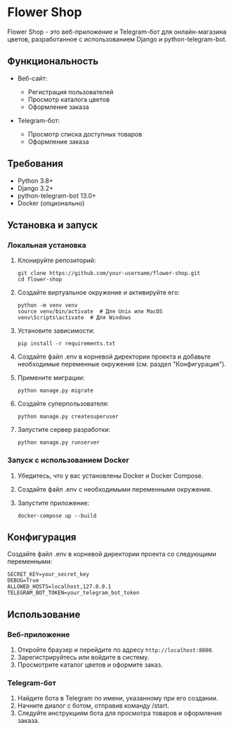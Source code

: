 # Flower Shop

Flower Shop - это веб-приложение и Telegram-бот для онлайн-магазина цветов, разработанное с использованием Django и python-telegram-bot.

## Функциональность

- Веб-сайт:
  - Регистрация пользователей
  - Просмотр каталога цветов
  - Оформление заказа

- Telegram-бот:
  - Просмотр списка доступных товаров
  - Оформление заказа

## Требования

- Python 3.8+
- Django 3.2+
- python-telegram-bot 13.0+
- Docker (опционально)

## Установка и запуск

### Локальная установка

1. Клонируйте репозиторий:
   ```
   git clone https://github.com/your-username/flower-shop.git
   cd flower-shop
   ```

2. Создайте виртуальное окружение и активируйте его:
   ```
   python -m venv venv
   source venv/bin/activate  # Для Unix или MacOS
   venv\Scripts\activate  # Для Windows
   ```

3. Установите зависимости:
   ```
   pip install -r requirements.txt
   ```

4. Создайте файл .env в корневой директории проекта и добавьте необходимые переменные окружения (см. раздел "Конфигурация").

5. Примените миграции:
   ```
   python manage.py migrate
   ```

6. Создайте суперпользователя:
   ```
   python manage.py createsuperuser
   ```

7. Запустите сервер разработки:
   ```
   python manage.py runserver
   ```

### Запуск с использованием Docker

1. Убедитесь, что у вас установлены Docker и Docker Compose.

2. Создайте файл .env с необходимыми переменными окружения.

3. Запустите приложение:
   ```
   docker-compose up --build
   ```

## Конфигурация

Создайте файл .env в корневой директории проекта со следующими переменными:

```
SECRET_KEY=your_secret_key
DEBUG=True
ALLOWED_HOSTS=localhost,127.0.0.1
TELEGRAM_BOT_TOKEN=your_telegram_bot_token
```

## Использование

### Веб-приложение

1. Откройте браузер и перейдите по адресу `http://localhost:8000`.
2. Зарегистрируйтесь или войдите в систему.
3. Просмотрите каталог цветов и оформите заказ.

### Telegram-бот

1. Найдите бота в Telegram по имени, указанному при его создании.
2. Начните диалог с ботом, отправив команду /start.
3. Следуйте инструкциям бота для просмотра товаров и оформления заказа.
